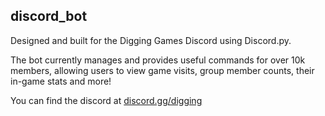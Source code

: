 ## discord_bot

Designed and built for the Digging Games Discord using Discord.py.

The bot currently manages and provides useful commands for over 10k members, allowing users to view game visits, group member counts, their in-game stats and more!

You can find the discord at [discord.gg/digging](https://discord.gg/digging)

